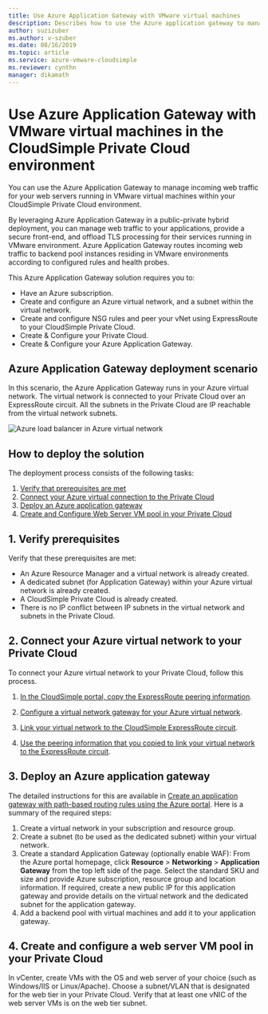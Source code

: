 ```yaml
---
title: Use Azure Application Gateway with VMware virtual machines
description: Describes how to use the Azure application gateway to manage incoming web traffic for web servers running in VMware virtual machines win the CloudSimple Private Cloud environment
author: suzizuber
ms.author: v-szuber
ms.date: 08/16/2019 
ms.topic: article 
ms.service: azure-vmware-cloudsimple 
ms.reviewer: cynthn 
manager: dikamath 
---
```


# Use Azure Application Gateway with VMware virtual machines in the CloudSimple Private Cloud environment

You can use the Azure Application Gateway to manage incoming web traffic for your web servers running in VMware virtual machines within your CloudSimple Private Cloud environment.

By leveraging Azure Application Gateway in a public-private hybrid deployment, you can manage web traffic to your applications, provide a secure front-end, and offload TLS processing for their services running in VMware environment. Azure Application Gateway routes incoming web traffic to backend pool instances residing in VMware environments according to configured rules and health probes.

This Azure Application Gateway solution requires you to:

* Have an Azure subscription.
* Create and configure an Azure virtual network, and a subnet within the virtual network.
* Create and configure NSG rules and peer your vNet using ExpressRoute to your CloudSimple Private Cloud.
* Create & Configure your Private Cloud.
* Create & Configure your Azure Application Gateway.

## Azure Application Gateway deployment scenario

In this scenario, the Azure Application Gateway runs in your Azure virtual network. The virtual network is connected to your Private Cloud over an ExpressRoute circuit. All the subnets in the Private Cloud are IP reachable from the virtual network subnets.

![Azure load balancer in Azure virtual network](media/load-balancer-use-case.png)

## How to deploy the solution

The deployment process consists of the following tasks:

1. [Verify that prerequisites are met](#1-verify-prerequisites)
2. [Connect your Azure virtual connection to the Private Cloud](#2-connect-your-azure-virtual-network-to-your-private-cloud)
3. [Deploy an Azure application gateway](#3-deploy-an-azure-application-gateway)
4. [Create and Configure Web Server VM pool in your Private Cloud](#4-create-and-configure-a-web-server-vm-pool-in-your-private-cloud)

## 1. Verify prerequisites

Verify that these prerequisites are met:

* An Azure Resource Manager and a virtual network is already created.
* A dedicated subnet (for Application Gateway) within your Azure virtual network is already created.
* A CloudSimple Private Cloud is already created.
* There is no IP conflict between IP subnets in the virtual network and subnets in the Private Cloud.

## 2. Connect your Azure virtual network to your Private Cloud

To connect your Azure virtual network to your Private Cloud, follow this process.

1. [In the CloudSimple portal, copy the ExpressRoute peering information](virtual-network-connection.md).

2. [Configure a virtual network gateway for your Azure virtual network](../expressroute/expressroute-howto-add-gateway-portal-resource-manager.md).

3. [Link your virtual network to the CloudSimple ExpressRoute circuit](../expressroute/expressroute-howto-linkvnet-portal-resource-manager.md#connect-a-vnet-to-a-circuit---different-subscription).

4. [Use the peering information that you copied to link your virtual network to the ExpressRoute circuit](virtual-network-connection.md).

## 3. Deploy an Azure application gateway

The detailed instructions for this are available in [Create an application gateway with path-based routing rules using the Azure portal](../application-gateway/create-url-route-portal.md). Here is a summary of the required steps:

1. Create a virtual network in your subscription and resource group.
2. Create a subnet (to be used as the dedicated subnet) within your virtual network.
3. Create a standard Application Gateway (optionally enable WAF):  From the Azure portal homepage, click  **Resource** > **Networking** > **Application Gateway** from the top left side of the page. Select the standard SKU and size and provide Azure subscription, resource group and location information. If required, create a new public IP for this application gateway and provide details on the virtual network and the dedicated subnet for the application gateway.
4. Add a backend pool with virtual machines and add it to your application gateway.

## 4. Create and configure a web server VM pool in your Private Cloud

In vCenter, create VMs with the OS and web server of your choice (such as Windows/IIS or Linux/Apache). Choose a subnet/VLAN that is designated for the web tier in your Private Cloud. Verify that at least one vNIC of the web server VMs is on the web tier subnet.
